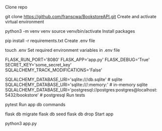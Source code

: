 Clone repo

git clone https://github.com/franscwa/BookstoreAPI.git
Create and activate virtual environment

python3 -m venv venv
source venv/bin/activate
Install packages

pip install -r requirements.txt
Create .env file

touch .env
Set required environment variables in .env file

FLASK_RUN_PORT='8080'
FLASK_APP='app.py'
FLASK_DEBUG='True'
SECRET_KEY='some_secret_key'
SQLALCHEMY_TRACK_MODIFICATIONS='False'
<!-- Use one of the following: -->
SQLALCHEMY_DATABASE_URI='sqlite:///db.sqlite' # sqlite
SQLALCHEMY_DATABASE_URI='sqlite:///:memory:' # in-memory sqlite
SQLALCHEMY_DATABASE_URI='postgresql://postgres:postgres@localhost:5432/bookstore' # postgresql
Run tests

pytest
Run app db commands

flask db migrate
flask db seed
flask db drop
Start app

python3 app.py